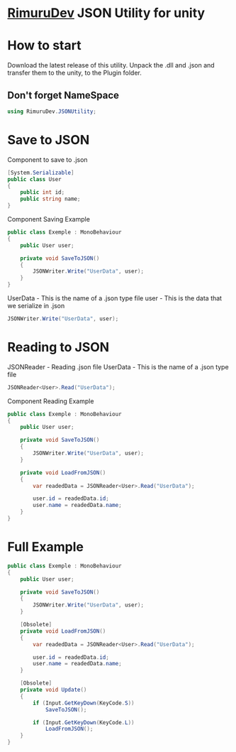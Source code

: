 # [RimuruDev](https://www.youtube.com/channel/UCcE4Ho3vmXj_vrg5rI7bpAA) JSON Utility for unity

# How to start
Download the latest release of this utility. Unpack the .dll and .json and transfer them to the unity, to the Plugin folder.

## Don't forget NameSpace 

```csharp
using RimuruDev.JSONUtility;
```

# Save to JSON
Component to save to .json
```csharp
[System.Serializable]
public class User
{
    public int id;
    public string name;
}
```
Component Saving Example
```csharp
public class Exemple : MonoBehaviour
{
    public User user;

    private void SaveToJSON()
    {
        JSONWriter.Write("UserData", user);
    }
}
```
UserData - This is the name of a .json type file
user - This is the data that we serialize in .json
```csharp
JSONWriter.Write("UserData", user);
```

# Reading to JSON
JSONReader - Reading .json file
UserData - This is the name of a .json type file
```csharp
JSONReader<User>.Read("UserData");
```
Component Reading Example
```csharp
public class Exemple : MonoBehaviour
{
    public User user;

    private void SaveToJSON()
    {
        JSONWriter.Write("UserData", user);
    }

    private void LoadFromJSON()
    {
        var readedData = JSONReader<User>.Read("UserData");

        user.id = readedData.id;
        user.name = readedData.name;
    }
}
```
# Full Example
```csharp
public class Exemple : MonoBehaviour
{
    public User user;

    private void SaveToJSON()
    {
        JSONWriter.Write("UserData", user);
    }

    [Obsolete]
    private void LoadFromJSON()
    {
        var readedData = JSONReader<User>.Read("UserData");

        user.id = readedData.id;
        user.name = readedData.name;
    }

    [Obsolete]
    private void Update()
    {
        if (Input.GetKeyDown(KeyCode.S))
            SaveToJSON();

        if (Input.GetKeyDown(KeyCode.L))
            LoadFromJSON();
    }
}
```
